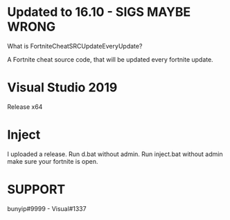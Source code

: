 # Updated to 16.10 - SIGS MAYBE WRONG
What is FortniteCheatSRCUpdateEveryUpdate?

A Fortnite cheat source code, that will be updated every fortnite update.

# Visual Studio 2019
Release x64

# Inject
I uploaded a release.
Run d.bat without admin.
Run inject.bat without admin make sure your fortnite is open.

# SUPPORT
bunyip#9999 - Visual#1337
